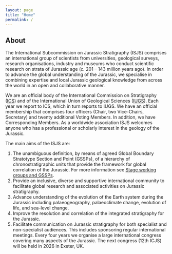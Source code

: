 ```yaml
---
layout: page
title: "Home"
permalink: /
---
```

## About
The International Subcommission on Jurassic Stratigraphy (ISJS) comprises an international group of scientists from universities, geological surveys, research organisations, industry and museums who conduct scientific research on strata of Jurassic age (*c.* 201 – 143 million years ago). In order to advance the global understanding of the Jurassic, we specialise in combining expertise and local Jurassic geological knowledge from across the world in an open and collaborative manner.

We are an official body of the International Commission on Stratigraphy ([ICS](https://stratigraphy.org)) and of the International Union of Geological Sciences ([IUGS](http://www.iugs.org/)). Each year we report to ICS, which in turn reports to IUGS. We have an official membership that comprises four officers (Chair, two Vice-Chairs, Secretary) and twenty additional Voting Members. In addition, we have Corresponding Members. As a worldwide association ISJS welcomes anyone who has a professional or scholarly interest in the geology of the Jurassic.   

The main aims of the ISJS are:

1.	The unambiguous definition, by means of agreed Global Boundary Stratotype Section and Point (GSSPs), of a hierarchy of chronostratigraphic units that provide the framework for global correlation of the Jurassic. For more information see [Stage working groups and GSSPs](our-work#stage-working-groups-and-gssps).
2.	Provide an inclusive, diverse and supportive international community to facilitate global research and associated activities on Jurassic stratigraphy. 
3.	Advance understanding of the evolution of the Earth system during the Jurassic including palaeogeography, palaeoclimate change, evolution of life, and sea-level change. 
4.	Improve the resolution and correlation of the integrated stratigraphy for the Jurassic.
5.	Facilitate communication on Jurassic stratigraphy for both specialist and non-specialist audiences. This includes sponsoring regular international meetings. Every four years we organise a large international congress covering many aspects of the Jurassic. The next congress (12th ICJS) will be held in 2026 in Exeter, UK.

